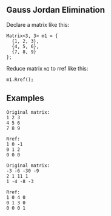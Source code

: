 ## Gauss Jordan Elimination
Declare a matrix like this:
```
Matrix<3, 3> m1 = {
  {1, 2, 3},
  {4, 5, 6},
  {7, 8, 9}
};
```

Reduce matrix `m1` to rref like this:
```
m1.Rref();
```

## Examples
```
Original matrix:
1 2 3
4 5 6
7 8 9

Rref:
1 0 -1
0 1 2
0 0 0
```

```
Original matrix:
-3 -6 -30 -9
2 1 11 1
1 -4 -8 -3

Rref:
1 0 4 0
0 1 3 0
0 0 0 1
```
